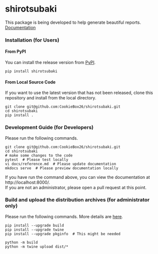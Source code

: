 # shirotsubaki

This package is being developed to help generate beautiful reports.  
[Documentation](https://shirotsubaki.readthedocs.io/en/latest/)

### Installation (for Users)

#### From PyPI

You can install the release version from [PyPI](https://pypi.org/project/shirotsubaki/).
```
pip install shirotsubaki
```

#### From Local Source Code

If you want to use the latest version that has not been released, clone this repository and install from the local directory.

```
git clone git@github.com:CookieBox26/shirotsubaki.git
cd shirotsubaki
pip install .
```

### Development Guide (for Developers)

Please run the following commands.

```
git clone git@github.com:CookieBox26/shirotsubaki.git
cd shirotsubaki
# make some changes to the code
pytest  # Please test locally
vi docs/reference.md  # Please update documentation
mkdocs serve  # Please preview documentation locally
```
If you have run the command above, you can view the documentation at http://localhost:8000/.  
If you are not an administrator, please open a pull request at this point.

### Build and upload the distribution archives (for administrator only)

Please run the following commands. More details are [here](https://packaging.python.org/en/latest/tutorials/packaging-projects/).

```
pip install --upgrade build
pip install --upgrade twine
pip install --upgrade pkginfo  # This might be needed

python -m build
python -m twine upload dist/*
```
